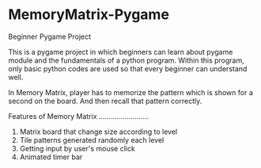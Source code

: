 # MemoryMatrix-Pygame
Beginner Pygame Project

This is a pygame project in which beginners can learn
about pygame module and the fundamentals of a python 
program. Within this program, only basic python codes
are used so that every beginner can understand well.

In Memory Matrix, player has to memorize the pattern
which is shown for a second on the board. And then recall
that pattern correctly.

Features of Memory Matrix
.........................
1. Matrix board that change size according to level
2. Tile patterns generated randomly each level
3. Getting input by user's mouse click
4. Animated timer bar
